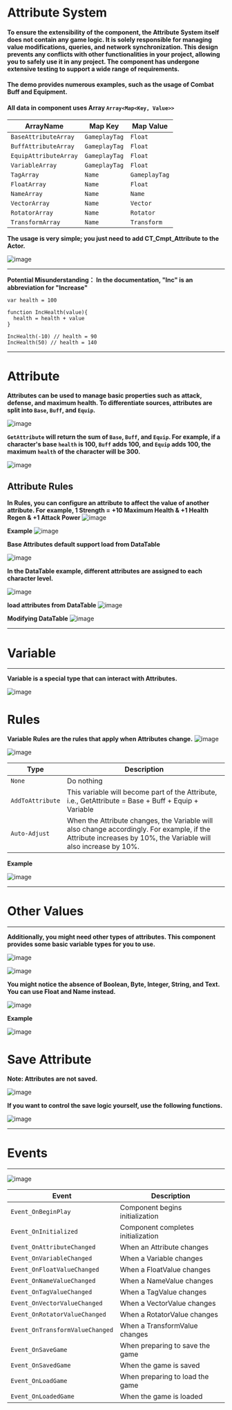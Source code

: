 
# Attribute System 


#### To ensure the extensibility of the component, the Attribute System itself does not contain any game logic. It is solely responsible for managing value modifications, queries, and network synchronization. This design prevents any conflicts with other functionalities in your project, allowing you to safely use it in any project. The component has undergone extensive testing to support a wide range of requirements.
#### The demo provides numerous examples, such as the usage of Combat Buff and Equipment.
#### All data in component uses Array `Array<Map<Key, Value>>`
| ArrayName| Map Key | Map Value |
| ----------- | ----------- | ----------- |
| `BaseAttributeArray` |  `GameplayTag` |  `Float` 
| `BuffAttributeArray` |  `GameplayTag` |  `Float` 
| `EquipAttributeArray` |  `GameplayTag` | `Float` 
| `VariableArray` |  `GameplayTag` | `Float` 
| `TagArray` |  `Name` | `GameplayTag`  
| `FloatArray` |  `Name` | `Float` 
| `NameArray` |  `Name` | `Name`  
| `VectorArray` |  `Name` | `Vector` 
| `RotatorArray` |  `Name` | `Rotator` 
| `TransformArray` |  `Name` | `Transform` 

**The usage is very simple; you just need to add CT_Cmpt_Attribute to the Actor.**

![image](https://github.com/chaintree7/Event-driven-Game-Framework/assets/87846878/32f995e8-77cc-4302-994e-5af593fa70ae)


-------

**Potential Misunderstanding： In the documentation, "Inc" is an abbreviation for "Increase"**
```
var health = 100

function IncHealth(value){
  health = health + value
}

IncHealth(-10) // health = 90
IncHealth(50) // health = 140
```

-------

# Attribute 
**Attributes can be used to manage basic properties such as attack, defense, and maximum health. To differentiate sources, attributes are split into `Base`, `Buff`, and `Equip`.**

![image](https://github.com/chaintree7/Event-driven-Game-Framework/assets/87846878/38167d13-4234-45b2-b096-6e3c713f7ecb)

**`GetAttribute` will return the sum of `Base`, `Buff`, and `Equip`. For example, if a character's base `health` is 100, `Buff` adds 100, and `Equip` adds 100, the maximum `health` of the character will be 300.**

![image](https://github.com/chaintree7/Event-driven-Game-Framework/assets/87846878/4fe6ff6b-6360-48bc-be9e-f58f12839ac8)

## Attribute Rules
**In Rules, you can configure an attribute to affect the value of another attribute. For example, 1 Strength = +10 Maximum Health & +1 Health Regen & +1 Attack Power**
![image](https://github.com/chaintree7/Event-driven-Game-Framework/assets/87846878/085a2c50-dbd5-4af5-960d-ae05c6e7ff0f)

**Example**
![image](https://github.com/chaintree7/Event-driven-Game-Framework/assets/87846878/83b184ca-9b7e-4d34-b915-b7c7883f5c18)


**Base Attributes default support load from DataTable**

![image](https://github.com/chaintree7/Event-driven-Game-Framework/assets/87846878/92c81387-478b-41d4-bfd9-627a8874c3ae)

**In the DataTable example, different attributes are assigned to each character level.**

![image](https://github.com/chaintree7/Event-driven-Game-Framework/assets/87846878/060751b8-2412-4c9c-9037-2a0bdbcb8fdd)

**load attributes from DataTable**
![image](https://github.com/chaintree7/Event-driven-Game-Framework/assets/87846878/83ff0e5c-cb9a-4868-b38f-f456044aedd4)


**Modifying DataTable**
![image](https://github.com/chaintree7/Event-driven-Game-Framework/assets/87846878/1a41a695-87b6-497f-b9fd-c00f1e90aef5)


-------


# Variable


-------


**Variable is a special type that can interact with Attributes.**

![image](https://github.com/chaintree7/Event-driven-Game-Framework/assets/87846878/794583cd-8753-4337-b1db-dfb889c496f7)


# Rules
**Variable Rules are the rules that apply when Attributes change.**
![image](https://github.com/chaintree7/Event-driven-Game-Framework/assets/87846878/051a81d1-5f25-4fbc-84a2-f91cf35317e4)

![image](https://github.com/chaintree7/Event-driven-Game-Framework/assets/87846878/716d32ec-22e8-421f-af55-7490b303f042)



| Type | Description |
| ----------- | ----------- |
| `None` |  Do nothing
| `AddToAttribute` | This variable will become part of the Attribute, i.e., GetAttribute = Base + Buff + Equip + Variable
| `Auto-Adjust` | When the Attribute changes, the Variable will also change accordingly. For example, if the Attribute increases by 10%, the Variable will also increase by 10%.

**Example**

![image](https://github.com/chaintree7/Event-driven-Game-Framework/assets/87846878/ec37ce54-f94a-41f0-9736-2478a6e72bf6)


-------

# Other Values


-------
**Additionally, you might need other types of attributes. This component provides some basic variable types for you to use.**

![image](https://github.com/chaintree7/Event-driven-Game-Framework/assets/87846878/6caaef77-1203-466f-897a-611ef428432f)


![image](https://github.com/chaintree7/Event-driven-Game-Framework/assets/87846878/c476fefd-0412-430c-ba80-df8d3219cb93)

**You might notice the absence of Boolean, Byte, Integer, String, and Text. You can use Float and Name instead.**

![image](https://github.com/chaintree7/Event-driven-Game-Framework/assets/87846878/1771784c-1f25-4381-9a26-29eeac436f2d)

**Example**

![image](https://github.com/chaintree7/Event-driven-Game-Framework/assets/87846878/f5cfd50a-7e3a-4b44-8e9b-077eaf55ecb8)


# Save Attribute
**Note: Attributes are not saved.**

![image](https://github.com/chaintree7/Event-driven-Game-Framework/assets/87846878/57607334-a596-4515-baed-746aa8938470)

**If you want to control the save logic yourself, use the following functions.**

![image](https://github.com/chaintree7/Event-driven-Game-Framework/assets/87846878/f3fe4ebd-e92e-4201-9f89-da1411bf0e08)





-------

# Events

-------

![image](https://github.com/chaintree7/Event-driven-Game-Framework/assets/87846878/65f17e6d-d5b6-41fa-9a19-e94e0556dd15)

| Event | Description |
| ----------- | ----------- |
| `Event_OnBeginPlay` |  Component begins initialization
| `Event_OnInitialized` | Component completes initialization
| `Event_OnAttributeChanged` | When an Attribute changes
| `Event_OnVariableChanged` | When a Variable changes
| `Event_OnFloatValueChanged` | When a FloatValue changes
| `Event_OnNameValueChanged` | When a NameValue changes
| `Event_OnTagValueChanged` | When a TagValue changes
| `Event_OnVectorValueChanged` | When a VectorValue changes
| `Event_OnRotatorValueChanged` | When a RotatorValue changes
| `Event_OnTransformValueChanged` | When a TransformValue changes
| `Event_OnSaveGame` | When preparing to save the game
| `Event_OnSavedGame` | When the game is saved
| `Event_OnLoadGame` | When preparing to load the game
| `Event_OnLoadedGame` | When the game is loaded
